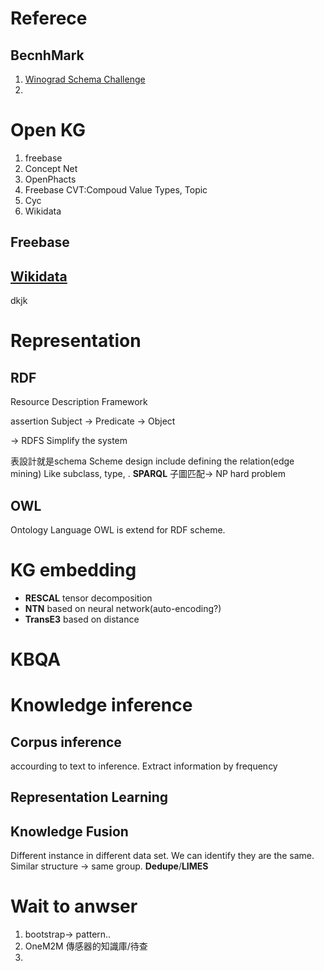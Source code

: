 # Referece
## BecnhMark
1. [Winograd Schema Challenge](http://commonsensereasoning.org/winograd.html)
2.
# Open KG
1. freebase
2. Concept Net
3. OpenPhacts
4. Freebase
	CVT:Compoud Value Types, Topic
5. Cyc
6. Wikidata
## Freebase
## [Wikidata](https://www.wikidata.org/wiki/Wikidata:Main_Page)
dkjk


# Representation
## RDF
Resource Description Framework

assertion
Subject -> Predicate -> Object

-> RDFS
Simplify the system

表設計就是schema
Scheme design include defining the relation(edge mining) Like subclass, type, .
**SPARQL**
子圖匹配-> NP hard problem
## OWL
Ontology Language
OWL is extend for RDF scheme.

# KG embedding
- **RESCAL** tensor decomposition
- **NTN** based on neural network(auto-encoding?)
- **TransE3** based on distance

# KBQA
# Knowledge inference
## Corpus inference
accourding to text to inference. Extract information by frequency
## Representation Learning
## Knowledge Fusion
Different instance in different data set. We can identify they are the same. Similar structure -> same group. **Dedupe**/**LIMES**

# Wait to anwser
1. bootstrap-> pattern..
2.  OneM2M 傳感器的知識庫/待查 
3. 

<!--stackedit_data:
eyJoaXN0b3J5IjpbLTg5NTA0NDk5OSwxMDY3NjkwOTk2LC0xND
YwOTI3ODQ0LC0xNjMzOTcwNjc4LDE1MzU2NDc1ODcsOTc2MTAx
MTQ0LDk1MDU2NTg3MSwtNjg1MTM3ODEwXX0=
-->